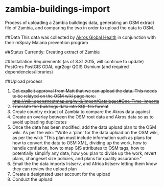 # zambia-buildings-import

Process of uploading a Zambia buildings data, generating an OSM extract file of Zambia, and comparing the two in order to upload the data to OSM.

##Data
This data was collected by <a href='http://akros.com/how-we-do-it/data-collection/'>Akros Global Health</a> in conjunction with their mSpray Malaria prevention program

##Status
Currently: Creating extract of Zambia

##Installation Requirements 
(as of 8.31.2015, will continue to update)
    PostGres
    PostGIS
    GDAL
    ogr2ogr
    QGIS 
    Osmium (and required dependencies/libraries)

##Upload process

1. <strike>Get explicit approval from Matt that we can upload the data. This needs to be relayed on the OSM wiki page here: http://wiki.openstreetmap.org/wiki/Import/Catalogue#One-Time_Imports</strike>
2. <strike>Translate the buildings data into SQL file format</strike>
3. Create country extract of Zambia to compare the Akros data against
4. Create an overlay between the OSM root data and Akros data so as to avoid uploading duplicates
5. Once the data has been modified, add the data upload plan to the OSM wiki. As per the wiki:
    "Write a 'plan' for the data upload on the OSM wiki, as per the wiki: "This plan must include information such as plans for how to convert the data to OSM XML, dividing up the work, how to handle conflation, how to map GIS attributes to OSM tags, how to potentially simplify any data, how you plan to divide up the work, revert plans, changeset size policies, and plans for quality assurance."
6. Email the the data imports listserv, and Africa listserv letting them know they can review the upload plan
7. Create a designated user account for the upload
8. Conduct the upload



